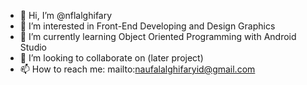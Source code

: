 - 👋 Hi, I’m @nflalghifary
- 👀 I’m interested in Front-End Developing and Design Graphics
- 🌱 I’m currently learning Object Oriented Programming with Android Studio
- 💞️ I’m looking to collaborate on (later project)
- 📫 How to reach me: mailto:naufalalghifaryid@gmail.com

<!---
nflalghifary/nflalghifary is a ✨ special ✨ repository because its `README.md` (this file) appears on your GitHub profile.
You can click the Preview link to take a look at your changes.
--->
